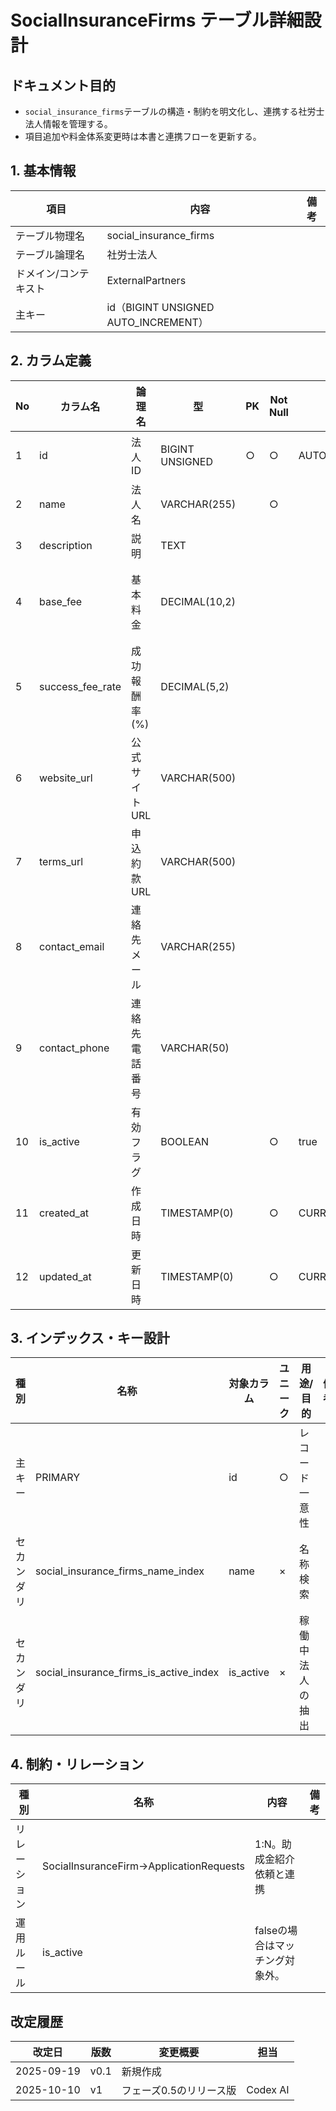 # SocialInsuranceFirms テーブル詳細設計

## ドキュメント目的
- `social_insurance_firms`テーブルの構造・制約を明文化し、連携する社労士法人情報を管理する。
- 項目追加や料金体系変更時は本書と連携フローを更新する。

## 1. 基本情報
| 項目 | 内容 | 備考 |
|---|---|---|
| テーブル物理名 | social_insurance_firms |  |
| テーブル論理名 | 社労士法人 |  |
| ドメイン/コンテキスト | ExternalPartners |  |
| 主キー | id（BIGINT UNSIGNED AUTO_INCREMENT） |  |

## 2. カラム定義
| No | カラム名 | 論理名 | 型 | PK | Not Null | デフォルト | 説明/業務ルール | 備考 |
|---|---|---|---|---|---|---|---|---|
| 1 | id | 法人ID | BIGINT UNSIGNED | ○ | ○ | AUTO INCREMENT | システム採番。 |  |
| 2 | name | 法人名 | VARCHAR(255) |  | ○ |  | 表示名。 | インデックスあり |
| 3 | description | 説明 | TEXT |  |  |  | 紹介文。 |  |
| 4 | base_fee | 基本料金 | DECIMAL(10,2) |  |  |  | 円単位。税込/税別は別途明記。 |  |
| 5 | success_fee_rate | 成功報酬率(%) | DECIMAL(5,2) |  |  |  | パーセンテージ。 |  |
| 6 | website_url | 公式サイトURL | VARCHAR(500) |  |  |  | Webサイトリンク。 |  |
| 7 | terms_url | 申込約款URL | VARCHAR(500) |  |  |  | 約款参照先。 |  |
| 8 | contact_email | 連絡先メール | VARCHAR(255) |  |  |  | 問い合わせメール。 |  |
| 9 | contact_phone | 連絡先電話番号 | VARCHAR(50) |  |  |  | 代表電話。 |  |
|10 | is_active | 有効フラグ | BOOLEAN |  | ○ | true | 連携中 = true。 | インデックスあり |
|11 | created_at | 作成日時 | TIMESTAMP(0) |  | ○ | CURRENT_TIMESTAMP | 登録日時。 |  |
|12 | updated_at | 更新日時 | TIMESTAMP(0) |  | ○ | CURRENT_TIMESTAMP | Laravel標準。 | on update CURRENT_TIMESTAMP |

## 3. インデックス・キー設計
| 種別 | 名称 | 対象カラム | ユニーク | 用途/目的 | 備考 |
|---|---|---|---|---|---|
| 主キー | PRIMARY | id | ○ | レコード一意性 |  |
| セカンダリ | social_insurance_firms_name_index | name | × | 名称検索 |  |
| セカンダリ | social_insurance_firms_is_active_index | is_active | × | 稼働中法人の抽出 |  |

## 4. 制約・リレーション
| 種別 | 名称 | 内容 | 備考 |
|---|---|---|---|
| リレーション | SocialInsuranceFirm→ApplicationRequests | 1:N。助成金紹介依頼と連携 |  |
| 運用ルール | is_active | falseの場合はマッチング対象外。 |  |

## 改定履歴
| 改定日 | 版数 | 変更概要 | 担当 |
|---|---|---|---|
| 2025-09-19 | v0.1 | 新規作成 |  |
| 2025-10-10 | v1 | フェーズ0.5のリリース版 | Codex AI |